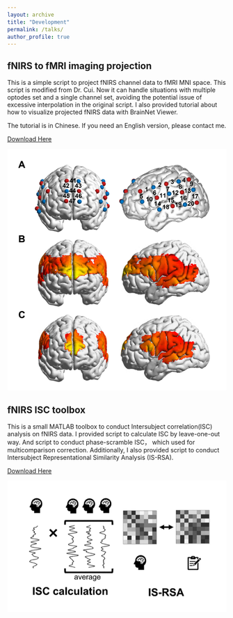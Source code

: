 ```yaml
---
layout: archive
title: "Development"
permalink: /talks/
author_profile: true
---
```


## fNIRS to fMRI imaging projection

This is a simple script to project fNIRS channel data to fMRI MNI space. This script is modified from Dr. Cui. Now it can handle situations with multiple optodes set and a single channel set, avoiding the potential issue of excessive interpolation in the original script. I also provided tutorial about how to visualize projected fNIRS data with BrainNet Viewer.

The tutorial is in Chinese. If you need an English version, please contact me.

[Download Here](https://github.com/manipulative/nirs-fmri-projection)

![](/images/projection.png)

## fNIRS ISC toolbox

This is a small MATLAB toolbox to conduct Intersubject correlation(ISC) analysis on fNIRS data. I provided script to calculate ISC by leave-one-out way. And script to conduct phase-scramble ISC， which used for multicomparison correction. Additionally, I also provided script to conduct Intersubject Representational Similarity Analysis (IS-RSA).

[Download Here](https://github.com/manipulative/ISCtoolbox_fNIRS)

![](/images/ISCtoolbox.png)